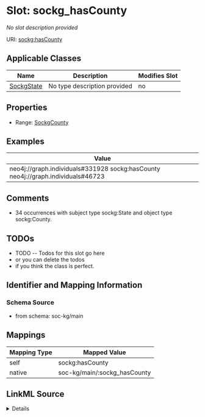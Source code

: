 

# Slot: sockg_hasCounty


_No slot description provided_





URI: [sockg:hasCounty](http://www.semanticweb.org/sockg/ontologies/2024/0/soil-carbon-ontology/hasCounty)



<!-- no inheritance hierarchy -->





## Applicable Classes

| Name | Description | Modifies Slot |
| --- | --- | --- |
| [SockgState](../classes/SockgState.md) | No type description provided |  no  |







## Properties

* Range: [SockgCounty](../classes/SockgCounty.md)






## Examples

| Value |
| --- |
| neo4j://graph.individuals#331928 sockg:hasCounty neo4j://graph.individuals#46723 |

## Comments

* 34 occurrences with subject type sockg:State and object type sockg:County.

## TODOs

* TODO -- Todos for this slot go here
* or you can delete the todos
* if you think the class is perfect.

## Identifier and Mapping Information







### Schema Source


* from schema: soc-kg/main




## Mappings

| Mapping Type | Mapped Value |
| ---  | ---  |
| self | sockg:hasCounty |
| native | soc-kg/main/:sockg_hasCounty |




## LinkML Source

<details>
```yaml
name: sockg_hasCounty
description: No slot description provided
todos:
- TODO -- Todos for this slot go here
- or you can delete the todos
- if you think the class is perfect.
comments:
- 34 occurrences with subject type sockg:State and object type sockg:County.
examples:
- value: neo4j://graph.individuals#331928 sockg:hasCounty neo4j://graph.individuals#46723
from_schema: soc-kg/main
rank: 1000
slot_uri: sockg:hasCounty
alias: sockg_hasCounty
domain_of:
- sockg_State
range: sockg_County

```
</details>